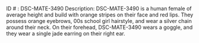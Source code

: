 ID # : DSC-MATE-3490
Description: DSC-MATE-3490 is a human female of average height and build with orange stripes on their face and red lips. They possess orange eyebrows, 00s school girl hairstyle, and wear a silver chain around their neck. On their forehead, DSC-MATE-3490 wears a goggle, and they wear a single jade earring on their right ear.